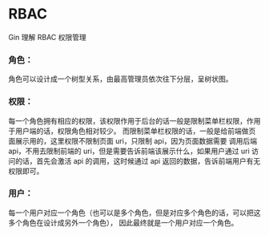 # RBAC
Gin  理解 RBAC 权限管理

### 角色：    
角色可以设计成一个树型关系，由最高管理员依次往下分层，呈树状图。    

### 权限：   
每一个角色拥有相应的权限，该权限作用于后台的话一般是限制菜单栏权限，作用于用户端的话，权限角色相对较少。
而限制菜单栏权限的话，一般是给前端做页面展示用的，这里权限不限制页面 uri，只限制 api，因为页面数据需要
调用后端 api，不用去限制前端的 uri，但是需要告诉前端该展示什么，如果用户通过 uri 访问的话，首先会激活
api 的调用，这时候通过 api 返回的数据，告诉前端用户有无权限即可。

### 用户：
每一个用户对应一个角色（也可以是多个角色，但是对应多个角色的话，可以把这多个角色在设计成另外一个角色），
因此最终就是一个用户对应一个角色。